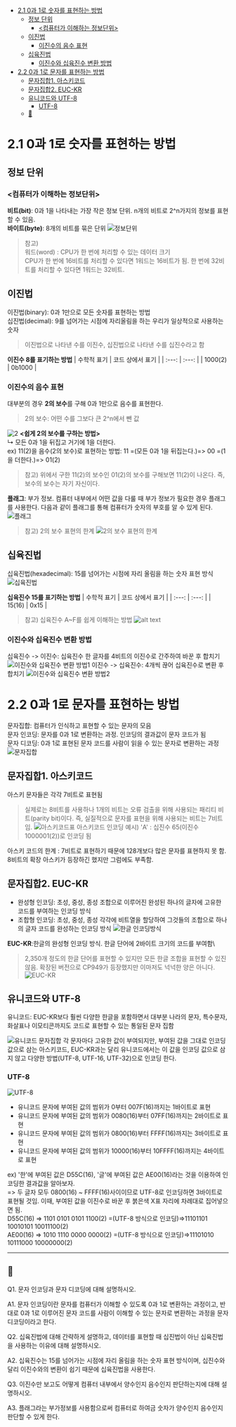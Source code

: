 - [2.1 0과 1로 숫자를 표현하는 방법](#21-0과-1로-숫자를-표현하는-방법)
  - [정보 단위](#정보-단위)
    - [\<컴퓨터가 이해하는 정보단위\>](#컴퓨터가-이해하는-정보단위)
  - [이진법](#이진법)
    - [이진수의 음수 표현](#이진수의-음수-표현)
  - [십육진법](#십육진법)
    - [이진수와 십육진수 변환 방법](#이진수와-십육진수-변환-방법)
- [2.2 0과 1로 문자를 표현하는 방법](#22-0과-1로-문자를-표현하는-방법)
  - [문자집합1. 아스키코드](#문자집합1-아스키코드)
  - [문자집합2. EUC-KR](#문자집합2-euc-kr)
  - [유니코드와 UTF-8](#유니코드와-utf-8)
    - [UTF-8](#utf-8)
  - [📖](#)

# 2.1 0과 1로 숫자를 표현하는 방법

## 정보 단위

### <컴퓨터가 이해하는 정보단위>

**비트(bit)**: 0과 1을 나타내는 가장 작은 정보 단위.
n개의 비트로 2^n가지의 정보를 표현할 수 있음.\
**바이트(byte)**: 8개의 비트를 묶은 단위
![정보단위](Ch2/1.png)

> 참고)\
> 워드(word) : CPU가 한 번에 처리할 수 있는 데이터 크기\
> CPU가 한 번에 16비트를 처리할 수 있다면 1워드는 16비트가 됨. 한 번에 32비트를 처리할 수 있다면 1워드는 32비트.

## 이진법

이진법(binary): 0과 1만으로 모든 숫자를 표현하는 방법\
십진법(decimal): 9를 넘어가는 시점에 자리올림을 하는 우리가 일상적으로 사용하는 숫자

> 이진법으로 나타낸 수를 이진수, 십진법으로 나타낸 수를 십진수라고 함

**이진수 8를 표기하는 방법**
| 수학적 표기 | 코드 상에서 표기 |
| :---: | :---: |
| 1000(2) | 0b1000 |

### 이진수의 음수 표현

대부분의 경우 **2의 보수**를 구해 0과 1만으로 음수를 표현한다.

> 2의 보수: 어떤 수를 그보다 큰 2^n에서 뺀 값

![2](Ch2/2.png)
**<쉽게 2의 보수를 구하는 방법>**\
↳ 모든 0과 1을 뒤집고 거기에 1을 더한다.\
ex) 11(2)을 음수(2의 보수)로 표현하는 방법: 11 =(모든 0과 1을 뒤집는다.)=> 00 =(1을 더한다.)=> 01(2)

> 참고) 위에서 구한 11(2)의 보수인 01(2)의 보수를 구해보면 11(2)이 나온다. 즉, 보수의 보수는 자기 자신이다.

**플래그**: 부가 정보. 컴퓨터 내부에서 어떤 값을 다룰 때 부가 정보가 필요한 경우 플래그를 사용한다. 다음과 같이 플래그를 통해 컴퓨터가 숫자의 부호를 알 수 있게 된다.
![플래그](Ch2/3.png)

> 참고) 2의 보수 표현의 한계
> ![2의 보수 표현의 한계](Ch2/4.png)

## 십육진법

십육진법(hexadecimal): 15를 넘어가는 시점에 자리 올림을 하는 숫자 표현 방식
![십육진법](Ch2/5.png)

**십육진수 15를 표기하는 방법**
| 수학적 표기 | 코드 상에서 표기 |
| :---: | :---: |
| 15(16) | 0x15 |

> 참고) 십육진수 A~F를 쉽게 이해하는 방법
> ![alt text](Ch2/6.png)

### 이진수와 십육진수 변환 방법

십육진수 -> 이진수: 십육진수 한 글자를 4비트의 이진수로 간주하여 바꾼 후 합치기
![이진수와 십육진수 변환 방법1](Ch2/7.png)
이진수 -> 십육진수: 4개씩 끊어 십육진수로 변환 후 합치기
![이진수와 십육진수 변환 방법2](Ch2/8.png)

# 2.2 0과 1로 문자를 표현하는 방법

문자집합: 컴퓨터가 인식하고 표현할 수 있는 문자의 모음\
문자 인코딩: 문자를 0과 1로 변환하는 과정. 인코딩의 결과값이 문자 코드가 됨\
문자 디코딩: 0과 1로 표현된 문자 코드를 사람이 읽을 수 있는 문자로 변환하는 과정
![문자집합](Ch2/9.png)

## 문자집합1. 아스키코드

아스키 문자들은 각각 7비트로 표현됨

> 실제로는 8비트를 사용하나 1개의 비트는 오류 검출을 위해 사용되는 패리티 비트(parity bit)이다. 즉, 실질적으로 문자를 표현을 위해 사용되는 비트는 7비트임.
> ![아스키코드표](Ch2/10.png)
> 아스키코드 인코딩 예시) 'A' : 십진수 65(이진수 1000001(2))로 인코딩 됨

아스키 코드의 한계 : 7비트로 표현하기 때문에 128개보다 많은 문자를 표현하지 못 함. 8비트의 확장 아스키가 등장하긴 했지만 그럼에도 부족함.

## 문자집합2. EUC-KR

- 완성형 인코딩: 초성, 중성, 종성 조합으로 이루어진 완성된 하나의 글자에 고유한 코드를 부여하는 인코딩 방식
- 조합형 인코딩: 초성, 중성, 종성 각각에 비트열을 할당하여 그것들의 조합으로 하나의 글자 코드를 완성하는 인코딩 방식
  ![한글 인코딩방식](Ch2/11.png)

**EUC-KR**:한글의 완성형 인코딩 방식. 한글 단어에 2바이트 크기의 코드를 부여함\

> 2,350개 정도의 한글 단어를 표현할 수 있지만 모든 한글 조합을 표현할 수 있진 않음. 확장된 버전으로 CP949가 등장했지만 이마저도 넉넉한 양은 아니다.
> ![EUC-KR](Ch2/12.png)

## 유니코드와 UTF-8

유니코드: EUC-KR보다 훨씬 다양한 한글을 포함하면서 대부분 나라의 문자, 특수문자, 화살표나 이모티콘까지도 코드로 표현할 수 있는 통일된 문자 집함

![유니코드 문자집합](Ch2/13.png)
각 문자마다 고유한 값이 부여되지만, 부여된 값을 그대로 인코딩 값으로 삼는 아스키코드, EUC-KR과는 달리 유니코드에서는 이 값을 인코딩 값으로 삼지 않고 다양한 방법(UTF-8, UTF-16, UTF-32)으로 인코딩 한다.

### UTF-8

![UTF-8](Ch2/14.png)

- 유니코드 문자에 부여된 값의 범위가 0부터 007F(16)까지는 1바이트로 표현
- 유니코드 문자에 부여된 값의 범위가 0080(16)부터 07FF(16)까지는 2바이트로 표현
- 유니코드 문자에 부여된 값의 범위가 0800(16)부터 FFFF(16)까지는 3바이트로 표현
- 유니코드 문자에 부여된 값의 범위가 10000(16)부터 10FFFF(16)까지는 4바이트로 표현

ex) '한'에 부여된 값은 D55C(16), '글'에 부여된 값은 AE00(16)라는 것을 이용하여 인코딩한 결과값을 알아보자.\
=> 두 글자 모두 0800(16) ~ FFFF(16)사이이므로 UTF-8로 인코딩하면 3바이트로 표현될 것임.
이때, 부여된 값을 이진수로 바꾼 후 붉은색 X표 자리에 차례대로 집어넣으면 됨.\
D55C(16) => 1101 0101 0101 1100(2) =(UTF-8 방식으로 인코딩)=>11101101 10010101 10011100(2)\
AE00(16) => 1010 1110 0000 0000(2) =(UTF-8 방식으로 인코딩)=>11101010 10111000 10000000(2)

---

## 📖

Q1. 문자 인코딩과 문자 디코딩에 대해 설명하시오.

A1. 문자 인코딩이란 문자를 컴퓨터가 이해할 수 있도록 0과 1로 변환하는 과정이고, 반대로 0과 1로 이루어진 문자 코드를 사람이 이해할 수 있는 문자로 변환하는 과정을 문자 디코딩이라고 한다.

Q2. 십육진법에 대해 간략하게 설명하고, 데이터를 표현할 때 십진법이 아닌 십육진법을 사용하는 이유에 대해 설명하시오.

A2. 십육진수는 15를 넘어가는 시점에 자리 올림을 하는 숫자 표현 방식이며, 십진수와 달리 이진수와의 변환이 쉽기 때문에 십육진법을 사용한다.

Q3. 이진수만 보고도 어떻게 컴퓨터 내부에서 양수인지 음수인지 판단하는지에 대해 설명하시오.

A3. 플래그라는 부가정보를 사용함으로써 컴퓨터로 하여금 숫자가 양수인지 음수인지 판단할 수 있게 한다.
